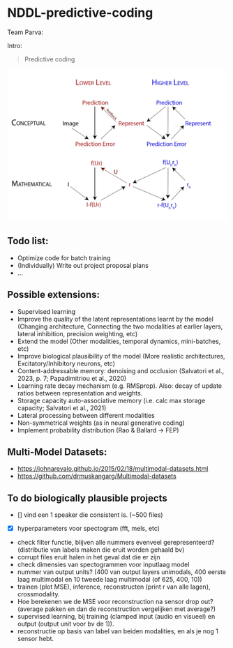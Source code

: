 # NDDL-predictive-coding
Team Parva:

Intro: 
> Predictive coding


![image info](./predcode_scheme-02.jpg)



## Todo list:
- Optimize code for batch training
- (Individually) Write out project proposal plans
- ...  

## Possible extensions:
- Supervised learning
- Improve the quality of the latent representations learnt by the model (Changing architecture, Connecting the two modalities at earlier layers, lateral inhibition, precision weighting, etc)
- Extend the model (Other modalities, temporal dynamics, mini-batches, etc)
- Improve biological plausibility of the model (More realistic architectures, Excitatory/Inhibitory neurons, etc)
- Content-addressable memory: denoising and occlusion (Salvatori et al., 2023, p. 7; Papadimitriou et al., 2020)
- Learning rate decay mechanism (e.g. RMSprop). Also: decay of update ratios between representation and weights. 
- Storage capacity auto-associative memory (i.e. calc max storage capacity; Salvatori et al., 2021)
- Lateral processing between different modalities
- Non-symmetrical weights (as in neural generative coding)
- Implement probability distribution (Rao & Ballard -> FEP)


## Multi-Model Datasets:
- https://johnarevalo.github.io/2015/02/18/multimodal-datasets.html
- https://github.com/drmuskangarg/Multimodal-datasets

## To do biologically plausible projects
- [] vind een 1 speaker die consistent is. (~500 files)
- [x] hyperparameters voor spectogram (fft, mels, etc)
- check filter functie, blijven alle nummers evenveel gerepresenteerd? (distributie van labels maken die eruit worden gehaald bv)
- corrupt files eruit halen in het geval dat die er zijn
- check dimensies van spectogrammen voor inputlaag model
- nummer van output units? (400 van output layers unimodals, 400 eerste laag multimodal en 10 tweede laag multimodal (of 625, 400, 10))
- trainen (plot MSE), inference, reconstructen (print r van alle lagen), crossmodality.
- Hoe berekenen we de MSE voor reconstruction na sensor drop out? (average pakken en dan de reconstruction vergelijken met average?)
- supervised learning, bij training (clamped input (audio en visueel) en output (output unit voor bv de 1)).
- reconstructie op basis van label van beiden modalities, en als je nog 1 sensor hebt. 
